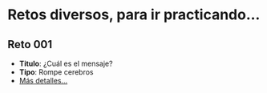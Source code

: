 # Retos diversos, para ir practicando...

## Reto 001

- **Titulo**: ¿Cuál es el mensaje? 
- **Tipo**: Rompe cerebros
- [Más detalles...](./001-CualEsELMensaje.md)